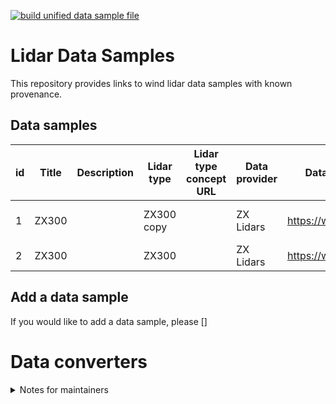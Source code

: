 [![build unified data sample file](https://github.com/IEAWindTask52/LidarDataSamples/actions/workflows/main.yml/badge.svg)](https://github.com/IEAWindTask52/LidarDataSamples/actions/workflows/main.yml)

# Lidar Data Samples

This repository provides links to wind lidar data samples with known provenance.

## Data samples

|   id | Title   | Description   | Lidar type   | Lidar type concept URL   | Data provider   | Data provider URL         |   Data sample provided date | Data sample URL                                                          | Data sample license name   | Data sample license URL   |
|------|---------|---------------|--------------|--------------------------|-----------------|---------------------------|-----------------------------|--------------------------------------------------------------------------|----------------------------|---------------------------|
|    1 | ZX300   |               | ZX300 copy   |                          | ZX Lidars       | https://www.zxlidars.com/ |                    20230321 | https://drive.google.com/drive/folders/1Ji7zaT7CWh9GXMvuC7MeJ48VsPws_9PP | no license provided        | none                      |
|    2 | ZX300   |               | ZX300        |                          | ZX Lidars       | https://www.zxlidars.com/ |                    20230321 | https://drive.google.com/drive/folders/1Ji7zaT7CWh9GXMvuC7MeJ48VsPws_9PP | none                       | none                      |

## Add a data sample

If you would like to add a data sample, please []

# Data converters

<details>
<summary>Notes for maintainers</summary>
This repository contains the following files:

This repository contains the following files:

1. `README.md` is an automatically created index file. It uses the template in `README.stub`. Other data are imported into the file by a github action that runs whenever a commit happens. The data that are imported include:
  - `LidarDataSamples.json`
2. `LidarDataSamples.json` is created by processing and concatenating the .json files in `/Data_Samples`. 
  - To edit this file, edit the individual .json files in `/Data_Samples` then commit and push the data to Github, or run `concat_jsonfiles.py` locally.
3. To add a data sample, copy one of the existing .json files in `/Data_Samples` and update it with the new details.


</details>
